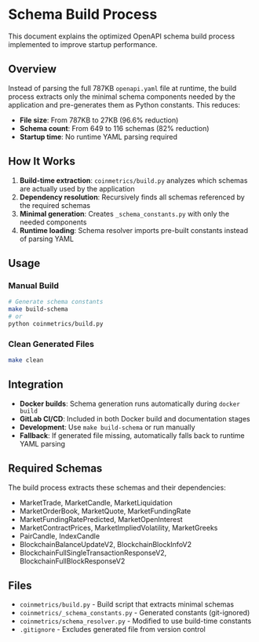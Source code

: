 # Schema Build Process

This document explains the optimized OpenAPI schema build process implemented to improve startup performance.

## Overview

Instead of parsing the full 787KB `openapi.yaml` file at runtime, the build process extracts only the minimal schema components needed by the application and pre-generates them as Python constants. This reduces:

- **File size**: From 787KB to 27KB (96.6% reduction)  
- **Schema count**: From 649 to 116 schemas (82% reduction)
- **Startup time**: No runtime YAML parsing required

## How It Works

1. **Build-time extraction**: `coinmetrics/build.py` analyzes which schemas are actually used by the application
2. **Dependency resolution**: Recursively finds all schemas referenced by the required schemas  
3. **Minimal generation**: Creates `_schema_constants.py` with only the needed components
4. **Runtime loading**: Schema resolver imports pre-built constants instead of parsing YAML

## Usage

### Manual Build
```bash
# Generate schema constants
make build-schema
# or
python coinmetrics/build.py
```

### Clean Generated Files
```bash
make clean
```

## Integration

- **Docker builds**: Schema generation runs automatically during `docker build`
- **GitLab CI/CD**: Included in both Docker build and documentation stages  
- **Development**: Use `make build-schema` or run manually
- **Fallback**: If generated file missing, automatically falls back to runtime YAML parsing

## Required Schemas

The build process extracts these schemas and their dependencies:

- MarketTrade, MarketCandle, MarketLiquidation
- MarketOrderBook, MarketQuote, MarketFundingRate  
- MarketFundingRatePredicted, MarketOpenInterest
- MarketContractPrices, MarketImpliedVolatility, MarketGreeks
- PairCandle, IndexCandle
- BlockchainBalanceUpdateV2, BlockchainBlockInfoV2
- BlockchainFullSingleTransactionResponseV2, BlockchainFullBlockResponseV2

## Files

- `coinmetrics/build.py` - Build script that extracts minimal schemas
- `coinmetrics/_schema_constants.py` - Generated constants (git-ignored) 
- `coinmetrics/schema_resolver.py` - Modified to use build-time constants
- `.gitignore` - Excludes generated file from version control